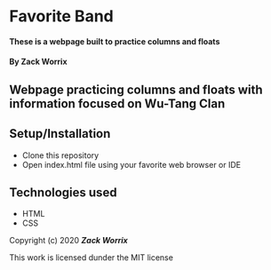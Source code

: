 # Favorite Band

#### These is a webpage built to practice columns and floats

#### By Zack Worrix

## Webpage practicing columns and floats with information focused on Wu-Tang Clan

## Setup/Installation

* Clone this repository
* Open index.html file using your favorite web browser or IDE

## Technologies used

* HTML
* CSS

Copyright (c) 2020 **_Zack Worrix_**

This work is licensed dunder the MIT license